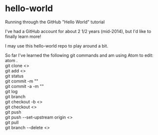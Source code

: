# hello-world
Running through the GitHub "Hello World" tutorial

I've had a GitHub account for about 2 1/2 years (mid-2014), but I'd like to finally learn more!

I may use this hello-world repo to play around a bit.

So far I've learned the following git commands and am using Atom to edit:  
atom .  
git clone <>  
git add <>  
git status  
git commit -m ""  
git commit -a -m ""  
git log  
git branch  
git checkout -b <>  
git checkout <>  
git push  
git push --set-upstream origin <>  
git pull  
git branch --delete <>
